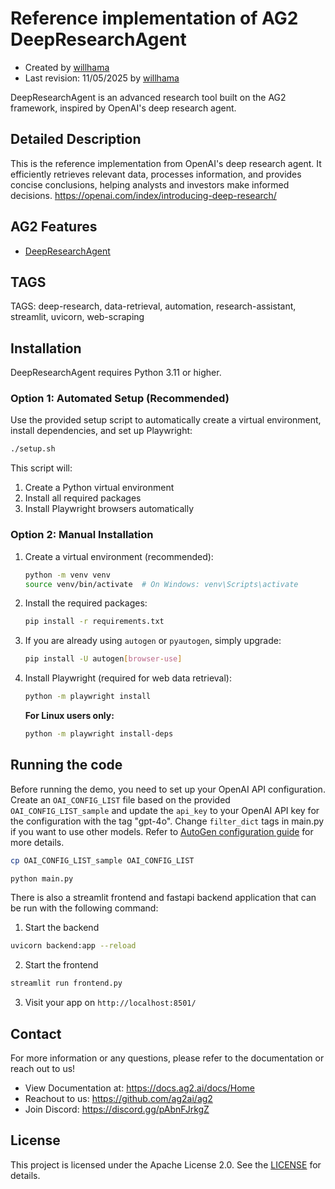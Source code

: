# Reference implementation of AG2 DeepResearchAgent

- Created by [willhama](https://github.com/willhama)
- Last revision: 11/05/2025 by [willhama](https://github.com/willhama)

DeepResearchAgent is an advanced research tool built on the AG2 framework, inspired by OpenAI's deep research agent.

## Detailed Description

This is the reference implementation from OpenAI's deep research agent. It efficiently retrieves relevant data, processes information, and provides concise conclusions, helping analysts and investors make informed decisions.
https://openai.com/index/introducing-deep-research/

## AG2 Features

- [DeepResearchAgent](https://docs.ag2.ai/docs/blog/2025-02-13-DeepResearchAgent/index)

## TAGS

TAGS: deep-research, data-retrieval, automation, research-assistant, streamlit, uvicorn, web-scraping

## Installation

DeepResearchAgent requires Python 3.11 or higher.

### Option 1: Automated Setup (Recommended)

Use the provided setup script to automatically create a virtual environment, install dependencies, and set up Playwright:

```bash
./setup.sh
```

This script will:
1. Create a Python virtual environment
2. Install all required packages
3. Install Playwright browsers automatically

### Option 2: Manual Installation

1. Create a virtual environment (recommended):

   ```bash
   python -m venv venv
   source venv/bin/activate  # On Windows: venv\Scripts\activate
   ```

2. Install the required packages:

   ```bash
   pip install -r requirements.txt
   ```

3. If you are already using `autogen` or `pyautogen`, simply upgrade:

   ```bash
   pip install -U autogen[browser-use]
   ```

4. Install Playwright (required for web data retrieval):

   ```bash
   python -m playwright install
   ```

   **For Linux users only:**

   ```bash
   python -m playwright install-deps
   ```

## Running the code

Before running the demo, you need to set up your OpenAI API configuration. Create an `OAI_CONFIG_LIST` file based on the provided `OAI_CONFIG_LIST_sample` and update the `api_key` to your OpenAI API key for the configuration with the tag "gpt-4o". Change `filter_dict` tags in main.py if you want to use other models. Refer to [AutoGen configuration guide](https://docs.ag2.ai/getting-started#configuration) for more details.

```bash
cp OAI_CONFIG_LIST_sample OAI_CONFIG_LIST
```

```bash
python main.py
```

There is also a streamlit frontend and fastapi backend application that can be run with the following command:

1. Start the backend

```bash
uvicorn backend:app --reload
```

2. Start the frontend

```bash
streamlit run frontend.py
```

3. Visit your app on `http://localhost:8501/`

## Contact

<!-- Add any helpful resources here! -->

For more information or any questions, please refer to the documentation or reach out to us!

- View Documentation at: https://docs.ag2.ai/docs/Home
- Reachout to us: https://github.com/ag2ai/ag2
- Join Discord: https://discord.gg/pAbnFJrkgZ

## License

This project is licensed under the Apache License 2.0. See the [LICENSE](../LICENSE) for details.
